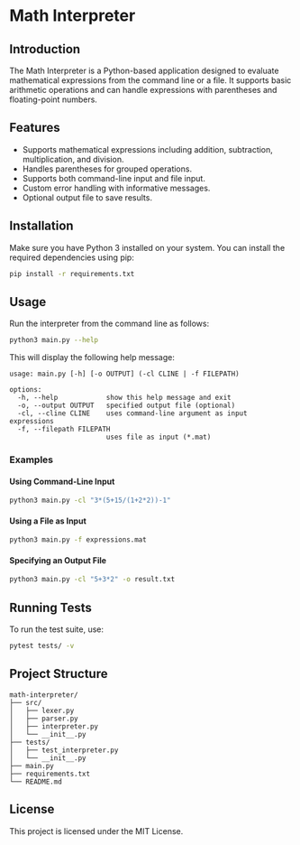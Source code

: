 # Math Interpreter

## Introduction
The Math Interpreter is a Python-based application designed to evaluate mathematical expressions from the command line or a file. It supports basic arithmetic operations and can handle expressions with parentheses and floating-point numbers.

## Features
- Supports mathematical expressions including addition, subtraction, multiplication, and division.
- Handles parentheses for grouped operations.
- Supports both command-line input and file input.
- Custom error handling with informative messages.
- Optional output file to save results.

## Installation
Make sure you have Python 3 installed on your system. You can install the required dependencies using pip:

```bash
pip install -r requirements.txt
```

## Usage
Run the interpreter from the command line as follows:

```bash
python3 main.py --help
```

This will display the following help message:

```
usage: main.py [-h] [-o OUTPUT] (-cl CLINE | -f FILEPATH)

options:
  -h, --help            show this help message and exit
  -o, --output OUTPUT   specified output file (optional)
  -cl, --cline CLINE    uses command-line argument as input expressions
  -f, --filepath FILEPATH
                        uses file as input (*.mat)
```

### Examples
#### Using Command-Line Input
```bash
python3 main.py -cl "3*(5+15/(1+2*2))-1"
```

#### Using a File as Input
```bash
python3 main.py -f expressions.mat
```

#### Specifying an Output File
```bash
python3 main.py -cl "5+3*2" -o result.txt
```

## Running Tests
To run the test suite, use:
```bash
pytest tests/ -v
```

## Project Structure
```
math-interpreter/
├── src/
│   ├── lexer.py
│   ├── parser.py
│   ├── interpreter.py
│   └── __init__.py
├── tests/
│   ├── test_interpreter.py
│   └── __init__.py
├── main.py
├── requirements.txt
└── README.md
```

## License
This project is licensed under the MIT License.


